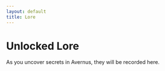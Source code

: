 ```yaml
---
layout: default
title: Lore
---
```

# Unlocked Lore

As you uncover secrets in Avernus, they will be recorded here.

<div id="lore-container">
  <!-- Lore entries will be dynamically added here by JavaScript -->
</div>

<script>
  const loreData = {{ site.data.lore | jsonify }};
</script>
<script src="{{ '/assets/js/lore.js' | relative_url }}"></script>
